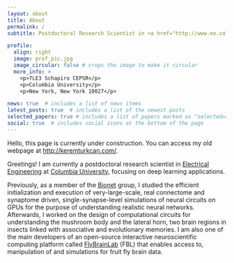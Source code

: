 ```yaml
---
layout: about
title: About
permalink: /
subtitle: Postdoctoral Research Scientist in <a href="http://www.ee.columbia.edu/" target="_blank" rel="noopener noreferrer">Electrical Engineering</a> at <a href="http://www.columbia.edu/" target="_blank" rel="noopener noreferrer">Columbia University</a>

profile:
  align: right
  image: prof_pic.jpg
  image_circular: false # crops the image to make it circular
  more_info: >
    <p>7LE3 Schapiro CEPSR</p>
    <p>Columbia University</p>
    <p>New York, New York 10027</p>

news: true  # includes a list of news items
latest_posts: true  # includes a list of the newest posts
selected_papers: true # includes a list of papers marked as "selected={true}"
social: true  # includes social icons at the bottom of the page
---
```


Hello, this page is currently under construction. You can access my old webpage at <a href="http://keremturkcan.com/">http://keremturkcan.com/</a>.

Greetings! I am currently a postdoctoral research scientist in <a href="http://www.ee.columbia.edu/" target="_blank" rel="noopener noreferrer">Electrical Engineering</a> at <a href="http://www.columbia.edu/" target="_blank" rel="noopener noreferrer">Columbia University</a>, focusing on deep learning applications. 

Previously, as a member of the <a href="http://www.bionet.ee.columbia.edu/">Bionet</a> group, I studied the efficient initialization and execution of very-large-scale, real connectome and synaptome driven, single-synapse-level simulations of neural circuits on GPUs for the purpose of understanding realistic neural networks. Afterwards, I worked on the design of computational circuits for understanding the mushroom body and the lateral horn, two brain regions in insects linked with associative and evolutionary memories. I am also one of the main developers of an open-source interactive neuroscientific computing platform called <a href="https://github.com/FlyBrainLab" target="_blank" rel="noopener noreferrer">FlyBrainLab</a> (FBL) that enables access to, manipulation of and simulations for fruit fly brain data.
